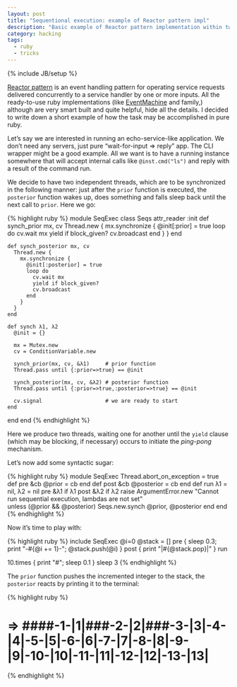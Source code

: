 ```yaml
---
layout: post
title: "Sequentional execution: example of Reactor pattern impl"
description: "Basic example of Reactor pattern implementation within two threads"
category: hacking
tags:
  - ruby
  - tricks
---
```

{% include JB/setup %}

[Reactor pattern](http://en.wikipedia.org/wiki/Reactor_pattern) is an event handling pattern
for operating service requests delivered concurrently to a service handler by one or more inputs. All
the ready-to-use ruby implementations (like [EventMachine](http://rubyeventmachine.com/) and family,)
although are very smart built and quite helpful, hide all the details. I decided to write down a short
example of how the task may be accomplished in pure ruby.

Let’s say we are interested in running an echo-service-like application. We don’t need any servers,
just pure “wait-for-input ⇒ reply” app. The CLI wrapper might be a good example. All we want is to have
a running instance somewhere that will accept internal calls like `@inst.cmd("ls")` and reply with
a result of the command run.

We decide to have two independent threads, which are to be synchronized in the following manner: just
after the `prior` function is executed, the `posterior` function wakes up, does something and falls sleep
back until the next call to `prior`. Here we go:

{% highlight ruby %}
module SeqExec
  class Seqs
    attr_reader :init
    def synch_prior mx, cv
      Thread.new {
        mx.synchronize {
          @init[:prior] = true
          loop do
            cv.wait mx
            yield if block_given?
            cv.broadcast
          end
        }
      }
    end

    def synch_posterior mx, cv
      Thread.new {
        mx.synchronize {
          @init[:posterior] = true
          loop do
            cv.wait mx
            yield if block_given?
            cv.broadcast
          end
        }
      }
    end

    def synch λ1, λ2
      @init = {}

      mx = Mutex.new
      cv = ConditionVariable.new

      synch_prior(mx, cv, &λ1)     # prior function
      Thread.pass until {:prior=>true} == @init

      synch_posterior(mx, cv, &λ2) # posterior function
      Thread.pass until {:prior=>true,:posterior=>true} == @init

      cv.signal                    # we are ready to start
    end
  end
end
{% endhighlight %}

Here we produce two threads, waiting one for another until the `yield` clause
(which may be blocking, if necessary) occurs to initiate the _ping-pong_ mechanism.

Let’s now add some syntactic sugar:

{% highlight ruby %}
module SeqExec
  Thread.abort_on_exception = true
  def pre &cb
    @prior = cb
  end
  def post &cb
    @posterior = cb
  end
  def run λ1 = nil, λ2 = nil
    pre &λ1 if λ1
    post &λ2 if λ2
    raise ArgumentError.new "Cannot run sequential execution, lambdas are not set" \
      unless (@prior && @posterior)
    Seqs.new.synch @prior, @posterior
  end
end
{% endhighlight %}

Now it’s time to play with:

{% highlight ruby %}
include SeqExec
@i=0
@stack = []
pre { sleep 0.3; print "-#{@i += 1}-"; @stack.push(@i) }
post { print "|#{@stack.pop}|" }
run

10.times { print "#"; sleep 0.1 }
sleep 3
{% endhighlight %}

The `prior` function pushes the incremented integer to the stack, the `posterior` reacts
by printing it to the terminal:

{% highlight ruby %}
# ⇒ ####-1-|1|###-2-|2|###-3-|3|-4-|4|-5-|5|-6-|6|-7-|7|-8-|8|-9-|9|-10-|10|-11-|11|-12-|12|-13-|13|
{% endhighlight %}

